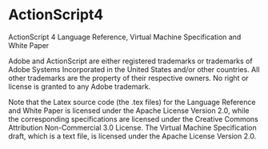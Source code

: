 ActionScript4
=============

ActionScript 4 Language Reference, Virtual Machine Specification and
White Paper

Adobe and ActionScript are either registered trademarks or trademarks
of Adobe Systems Incorporated in the United States and/or other
countries. All other trademarks are the property of their respective
owners.  No right or license is granted to any Adobe trademark.

Note that the Latex source code (the .tex files) for the Language
Reference and White Paper is licensed under the Apache License Version
2.0, while the corresponding specifications are licensed under the
Creative Commons Attribution Non-Commercial 3.0 License.  The Virtual
Machine Specification draft, which is a text file, is licensed under
the Apache License Version 2.0.

